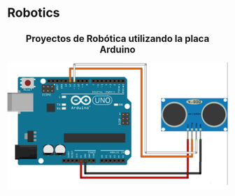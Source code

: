 # Robotics
<h2 align="center">Proyectos de Robótica utilizando la placa Arduino</h2>  
<img src="https://github.com/WilliamAbelCondori/Robotics/blob/master/img/ultrasonico.png" alt="Build Status">
